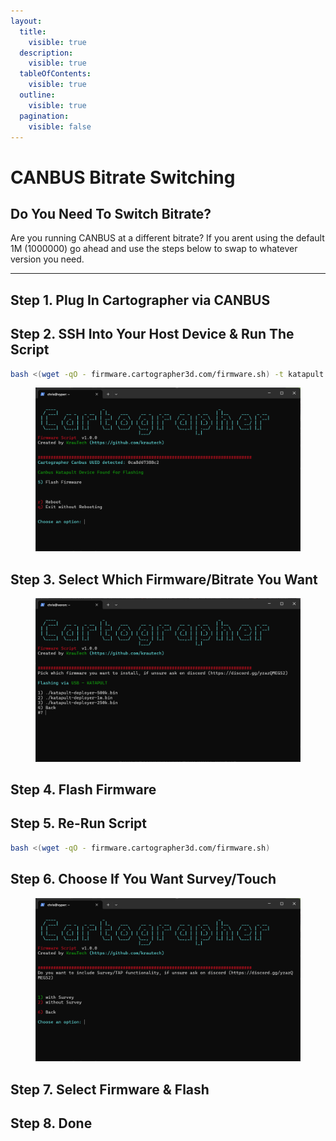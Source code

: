 ```yaml
---
layout:
  title:
    visible: true
  description:
    visible: true
  tableOfContents:
    visible: true
  outline:
    visible: true
  pagination:
    visible: false
---
```


# CANBUS Bitrate Switching

## Do You Need To Switch Bitrate?

Are you running CANBUS at a different bitrate? If you arent using the default 1M (1000000) go ahead and use the steps below to swap to whatever version you need.

***

## Step 1. Plug In Cartographer via CANBUS

## Step 2. SSH Into Your Host Device & Run The Script

```bash
bash <(wget -qO - firmware.cartographer3d.com/firmware.sh) -t katapult -s canbus
```

<figure><img src="../../.gitbook/assets/image (25).png" alt=""><figcaption></figcaption></figure>

## Step 3. Select Which Firmware/Bitrate You Want

<figure><img src="../../.gitbook/assets/image (31).png" alt=""><figcaption></figcaption></figure>

## Step 4. Flash Firmware

## Step 5. Re-Run Script

```bash
bash <(wget -qO - firmware.cartographer3d.com/firmware.sh)
```

## Step 6. Choose If You Want Survey/Touch

<figure><img src="../../.gitbook/assets/image (26).png" alt=""><figcaption></figcaption></figure>

## Step 7. Select Firmware & Flash

## Step 8. Done
